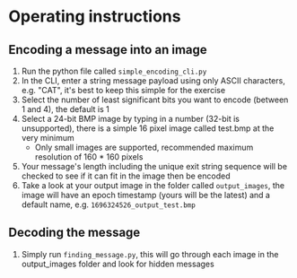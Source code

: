 # Operating instructions

## Encoding a message into an image

1. Run the python file called `simple_encoding_cli.py`
2. In the CLI, enter a string message payload using only ASCII characters, e.g. "CAT", it's best to keep this simple for the exercise
3. Select the number of least significant bits you want to encode (between 1 and 4), the default is 1
4. Select a 24-bit BMP image by typing in a number (32-bit is unsupported), there is a simple 16 pixel image called test.bmp at the very minimum
   * Only small images are supported, recommended maximum resolution of 160 * 160 pixels
5. Your message's length including the unique exit string sequence will be checked to see if it can fit in the image then be encoded
6. Take a look at your output image in the folder called `output_images`, the image will have an epoch timestamp (yours will be the latest) and a default name, e.g. `1696324526_output_test.bmp`

## Decoding the message

1. Simply run `finding_message.py`, this will go through each image in the output_images folder and look for hidden messages